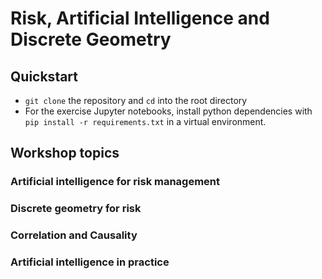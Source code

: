# Risk, Artificial Intelligence and Discrete Geometry

## Quickstart

* `git clone` the repository and `cd` into the root directory
* For the exercise Jupyter notebooks, install python dependencies with `pip install -r requirements.txt` in a virtual environment.

## Workshop topics

### Artificial intelligence for risk management

### Discrete geometry for risk

### Correlation and Causality

### Artificial intelligence in practice
